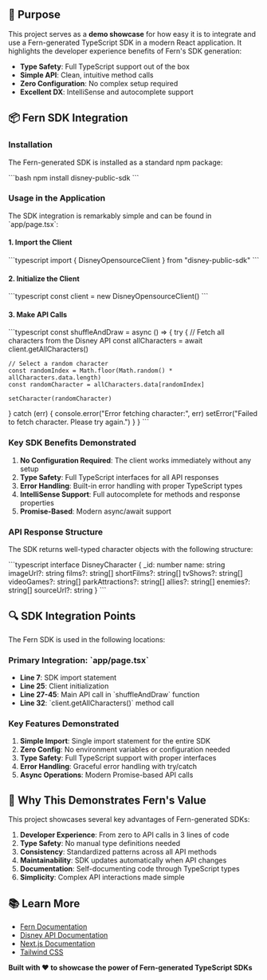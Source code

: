 ## 🎯 Purpose

This project serves as a **demo showcase** for how easy it is to integrate and use a Fern-generated TypeScript SDK in a modern React application. It highlights the developer experience benefits of Fern's SDK generation:

- **Type Safety**: Full TypeScript support out of the box
- **Simple API**: Clean, intuitive method calls
- **Zero Configuration**: No complex setup required
- **Excellent DX**: IntelliSense and autocomplete support

## 📦 Fern SDK Integration

### Installation

The Fern-generated SDK is installed as a standard npm package:

\`\`\`bash
npm install disney-public-sdk
\`\`\`

### Usage in the Application

The SDK integration is remarkably simple and can be found in \`app/page.tsx\`:

#### 1. Import the Client

\`\`\`typescript
import { DisneyOpensourceClient } from "disney-public-sdk"
\`\`\`

#### 2. Initialize the Client

\`\`\`typescript
const client = new DisneyOpensourceClient()
\`\`\`

#### 3. Make API Calls

\`\`\`typescript
const shuffleAndDraw = async () => {
  try {
    // Fetch all characters from the Disney API
    const allCharacters = await client.getAllCharacters()
    
    // Select a random character
    const randomIndex = Math.floor(Math.random() * allCharacters.data.length)
    const randomCharacter = allCharacters.data[randomIndex]
    
    setCharacter(randomCharacter)
  } catch (err) {
    console.error("Error fetching character:", err)
    setError("Failed to fetch character. Please try again.")
  }
}
\`\`\`

### Key SDK Benefits Demonstrated

1. **No Configuration Required**: The client works immediately without any setup
2. **Type Safety**: Full TypeScript interfaces for all API responses
3. **Error Handling**: Built-in error handling with proper TypeScript types
4. **IntelliSense Support**: Full autocomplete for methods and response properties
5. **Promise-Based**: Modern async/await support

### API Response Structure

The SDK returns well-typed character objects with the following structure:

\`\`\`typescript
interface DisneyCharacter {
  _id: number
  name: string
  imageUrl?: string
  films?: string[]
  shortFilms?: string[]
  tvShows?: string[]
  videoGames?: string[]
  parkAttractions?: string[]
  allies?: string[]
  enemies?: string[]
  sourceUrl?: string
}
\`\`\`

## 🔍 SDK Integration Points

The Fern SDK is used in the following locations:

### Primary Integration: \`app/page.tsx\`

- **Line 7**: SDK import statement
- **Line 25**: Client initialization  
- **Line 27-45**: Main API call in \`shuffleAndDraw\` function
- **Line 32**: \`client.getAllCharacters()\` method call

### Key Features Demonstrated

1. **Simple Import**: Single import statement for the entire SDK
2. **Zero Config**: No environment variables or configuration needed
3. **Type Safety**: Full TypeScript support with proper interfaces
4. **Error Handling**: Graceful error handling with try/catch
5. **Async Operations**: Modern Promise-based API calls

## 🌟 Why This Demonstrates Fern's Value

This project showcases several key advantages of Fern-generated SDKs:

1. **Developer Experience**: From zero to API calls in 3 lines of code
2. **Type Safety**: No manual type definitions needed
3. **Consistency**: Standardized patterns across all API methods
4. **Maintainability**: SDK updates automatically when API changes
5. **Documentation**: Self-documenting code through TypeScript types
6. **Simplicity**: Complex API interactions made simple

## 📚 Learn More

- [Fern Documentation](https://docs.buildwithfern.com/)
- [Disney API Documentation](https://disneyapi.dev/docs/)
- [Next.js Documentation](https://nextjs.org/docs)
- [Tailwind CSS](https://tailwindcss.com/docs)


**Built with ❤️ to showcase the power of Fern-generated TypeScript SDKs**
